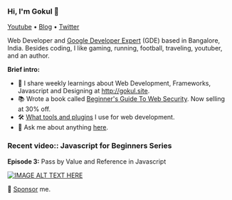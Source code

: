 ### Hi, I'm Gokul 👋

[Youtube](https://bit.ly/SubscribeToGokul) • [Blog](https://gokul.site) • [Twitter](https://twitter.com/gokul_i)

Web Developer and [Google Developer Expert](https://developers.google.com/community/experts/directory/profile/profile-gokulakrishnan_kalaikovan) (GDE) based in Bangalore, India. Besides coding, I like gaming, running, football, traveling, youtuber, and an author.

**Brief intro:**

- 📩 I share weekly learnings about Web Development, Frameworks, Javascript and Designing at http://gokul.site.
- 📚 Wrote a book called [Beginner's Guide To Web Security](https://gokul.site/book). Now selling at 30% off.
- 🛠 [What tools and plugins](http://gokul.site/uses) I use for web development.
- 💬 Ask me about anything [here](https://github.com/gokulkrishh/gokulkrishh/issues).

### **Recent video:**: Javascript for Beginners Series

**Episode 3:** Pass by Value and Reference in Javascript

[![IMAGE ALT TEXT HERE](https://img.youtube.com/vi/zTl-pXoMmx0/0.jpg)](https://www.youtube.com/watch?v=zTl-pXoMmx0)

🔗 [Sponsor](https://www.paypal.me/gokulkrishh) me.
